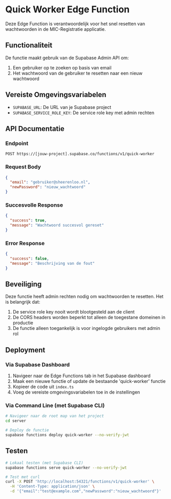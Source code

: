 # Quick Worker Edge Function

Deze Edge Function is verantwoordelijk voor het snel resetten van wachtwoorden in de MIC-Registratie applicatie.

## Functionaliteit

De functie maakt gebruik van de Supabase Admin API om:

1. Een gebruiker op te zoeken op basis van email
2. Het wachtwoord van de gebruiker te resetten naar een nieuw wachtwoord

## Vereiste Omgevingsvariabelen

- `SUPABASE_URL`: De URL van je Supabase project
- `SUPABASE_SERVICE_ROLE_KEY`: De service role key met admin rechten

## API Documentatie

### Endpoint

`POST https://[jouw-project].supabase.co/functions/v1/quick-worker`

### Request Body

```json
{
  "email": "gebruiker@sheerenloo.nl",
  "newPassword": "nieuw_wachtwoord"
}
```

### Succesvolle Response

```json
{
  "success": true,
  "message": "Wachtwoord succesvol gereset"
}
```

### Error Response

```json
{
  "success": false,
  "message": "Beschrijving van de fout"
}
```

## Beveiliging

Deze functie heeft admin rechten nodig om wachtwoorden te resetten. Het is belangrijk dat:

1. De service role key nooit wordt blootgesteld aan de client
2. De CORS headers worden beperkt tot alleen de toegestane domeinen in productie
3. De functie alleen toegankelijk is voor ingelogde gebruikers met admin rol

## Deployment

### Via Supabase Dashboard

1. Navigeer naar de Edge Functions tab in het Supabase dashboard
2. Maak een nieuwe functie of update de bestaande 'quick-worker' functie
3. Kopieer de code uit `index.ts`
4. Voeg de vereiste omgevingsvariabelen toe in de instellingen

### Via Command Line (met Supabase CLI)

```bash
# Navigeer naar de root map van het project
cd server

# Deploy de functie
supabase functions deploy quick-worker --no-verify-jwt
```

## Testen

```bash
# Lokaal testen (met Supabase CLI)
supabase functions serve quick-worker --no-verify-jwt

# Test met curl
curl -X POST 'http://localhost:54321/functions/v1/quick-worker' \
  -H 'Content-Type: application/json' \
  -d '{"email":"test@example.com","newPassword":"nieuw_wachtwoord"}'
``` 